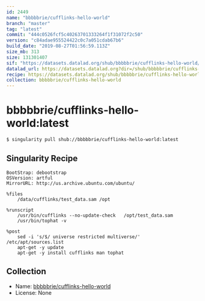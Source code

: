```yaml
---
id: 2449
name: "bbbbbrie/cufflinks-hello-world"
branch: "master"
tag: "latest"
commit: "444c0526fcf5c40263701333264f1f31072f2c50"
version: "c84adae955524422c0c7a051cdab67b6"
build_date: "2019-08-27T01:56:59.113Z"
size_mb: 313
size: 131301407
sif: "https://datasets.datalad.org/shub/bbbbbrie/cufflinks-hello-world/latest/2019-08-27-444c0526-c84adae9/c84adae955524422c0c7a051cdab67b6.simg"
datalad_url: https://datasets.datalad.org?dir=/shub/bbbbbrie/cufflinks-hello-world/latest/2019-08-27-444c0526-c84adae9/
recipe: https://datasets.datalad.org/shub/bbbbbrie/cufflinks-hello-world/latest/2019-08-27-444c0526-c84adae9/Singularity
collection: bbbbbrie/cufflinks-hello-world
---
```


# bbbbbrie/cufflinks-hello-world:latest

```bash
$ singularity pull shub://bbbbbrie/cufflinks-hello-world:latest
```

## Singularity Recipe

```singularity
BootStrap: debootstrap
OSVersion: artful
MirrorURL: http://us.archive.ubuntu.com/ubuntu/

%files
    /data/cufflinks/test_data.sam /opt

%runscript
    /usr/bin/cufflinks --no-update-check   /opt/test_data.sam 
    /usr/bin/tophat -v

%post
    sed -i 's/$/ universe restricted multiverse/' /etc/apt/sources.list
    apt-get -y update  
    apt-get -y install cufflinks man tophat
```

## Collection

 - Name: [bbbbbrie/cufflinks-hello-world](https://github.com/bbbbbrie/cufflinks-hello-world)
 - License: None

